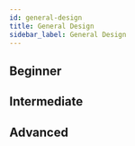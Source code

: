 ```yaml
---
id: general-design
title: General Design
sidebar_label: General Design
---
```


## Beginner

## Intermediate

## Advanced
